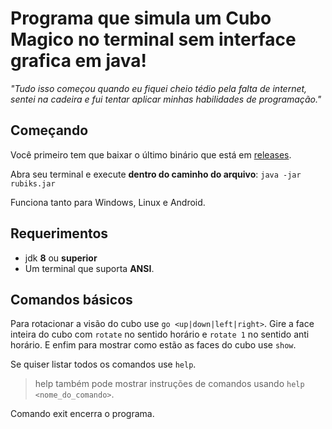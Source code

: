 # Programa que simula um Cubo Magico no terminal sem interface grafica em java!
*"Tudo isso começou quando eu fiquei cheio tédio pela falta de internet, sentei na cadeira e fui tentar aplicar minhas habilidades de programação."*

## Começando
Você primeiro tem que baixar o último binário que está em [releases](https://github.com/Dorganhozo/Rubiks/releases).

Abra seu terminal e execute **dentro do caminho do arquivo**:
`java -jar rubiks.jar`

Funciona tanto para Windows, Linux e Android.

## Requerimentos
- jdk **8** ou **superior**
- Um terminal que suporta **ANSI**.

## Comandos básicos
Para rotacionar a visão do cubo use `go <up|down|left|right>`.
Gire a face inteira do cubo com `rotate` no sentido horário e `rotate 1` no sentido anti horário.
E enfim para mostrar como estão as faces do cubo use `show`.

Se quiser listar todos os comandos use `help`.
>help também pode mostrar instruções de comandos usando `help <nome_do_comando>`.

Comando exit encerra o programa.

